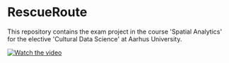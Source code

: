 # RescueRoute
This repository contains the exam project in the course 'Spatial Analytics' for the elective 'Cultural Data Science' at Aarhus University.

[![Watch the video](https://img.youtube.com/vi/VIDEO_ID/maxresdefault.jpg)](RescueRoute/blob/main/app/RescueRoute-recording.mp4)
